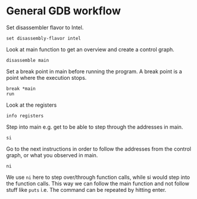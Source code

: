 # General GDB workflow
Set disassembler flavor to Intel.
```
set disassembly-flavor intel 
```
Look at main function to get an overview and create a control graph.
```
disassemble main
```
Set a break point in main before running the program. A break point is a point where the execution stops.
```
break *main
run
```
Look at the registers
```
info registers
```
Step into main e.g. get to be able to step through the addresses in main.
```
si
```
Go to the next instructions in order to follow the addresses from the control graph, or what you observed in main.
```
ni
```
We use ```ni``` here to step over/through function calls, while si would step into the function calls. This way we can follow the main function and not follow stuff like ```puts``` i.e. 
The command can be repeated by hitting enter. 
